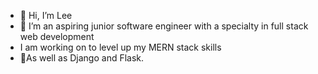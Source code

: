 - 👋 Hi, I’m Lee
- 👀 I’m an aspiring junior software engineer with a specialty in full stack web development
- I am working on to level up my MERN stack skills
- 🌱As well as Django and Flask.

<!---
donson-lee/donson-lee is a ✨ special ✨ repository because its `README.md` (this file) appears on your GitHub profile.
You can click the Preview link to take a look at your changes.
--->
